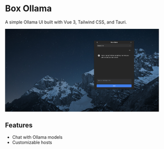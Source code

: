 # Box Ollama

A simple Ollama UI built with Vue 3, Tailwind CSS, and Tauri.

![Box Ollama Screenshot](/screenshots/2024-09-10_22-17.png)

## Features

- Chat with Ollama models
- Customizable hosts